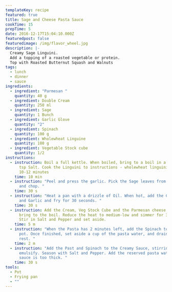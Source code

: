 ```yaml
---
templateKey: recipe
featured: true
title: Sage and Cheese Pasta Sauce
cookTime: 15
prepTime: 5
date: 2016-12-17T15:04:10.000Z
featuredpost: false
featuredimage: /img/flavor_wheel.jpg
description: |-
  Creamy Sage Linguini. 
  Add a topping of a roasted vegetable or protein.
  Top with Roasted Butternut Squash and Walnuts
tags:
  - lunch
  - dinner
  - sauce
ingredients:
  - ingredient: "Parmesan "
    quantity: 40 g
  - ingredient: Double Cream
    quantity: 250 ml
  - ingredient: Sage
    quantity: 1 Bunch
  - ingredient: Garlic Glove
    quantity: "2"
  - ingredient: Spinach
    quantity: 100 g
  - ingredient: Wholewheat Linguine
    quantity: 180 g
  - ingredient: Vegetable Stock cube
    quantity: 1/2
instructions:
  - instruction: Boil a full kettle. When boiled, bring to a boil in a pan with 1/2
      tsp Salt. Cook the Linguini to instructions - wholewheat linguini takes
      10-12 minutes
    time: 10 min
  - instruction: "Peel and press the garlic. Pick the Sage leaves from their stalks
      and chop. "
    time: 30 s
  - instruction: "Heat a pan with a drizzle of Oil. When hot, add the Chopped Sage
      and Garlic and fry for 30 seconds. "
    time: 30 s
  - instruction: Add the Cream, Veg Stock Cube and the Parmesan cheese. Stir and
      bring to the boil. Reduce the heat to medium-low and simmer for 3-4 mins.
      Stir in Salt and Pepper and set aside.
    time: 5 m
  - instruction: "When the Pasta has 2 minutes left, add the Spinach to the pasta
      pot. Once finished, set aside a cup of the pasta water, and drain the
      rest. "
    time: 2 m
  - instruction: "Add the Past and Spinach to the Creamy Sauce, stirring to coat and
      emulsify. Season with Salt and Pepper. Add the reserved pasta water if the
      sauce is too thick. "
    time: 30 s
tools:
  - Pot
  - Frying pan
  - ""
---
```

